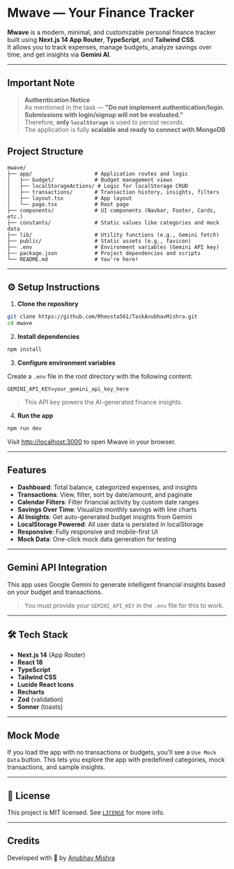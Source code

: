 #  Mwave — Your Finance Tracker

**Mwave** is a modern, minimal, and customizable personal finance tracker built using **Next.js 14 App Router**, **TypeScript**, and **Tailwind CSS**.  
It allows you to track expenses, manage budgets, analyze savings over time, and get insights via **Gemini AI**.

---

##  Important Note

>  **Authentication Notice**  
> As mentioned in the task — **"Do not implement authentication/login. Submissions with login/signup will not be evaluated."**  
> Therefore, **only `localStorage`** is used to persist records.  
>  The application is fully **scalable and ready to connect with MongoDB** 

##  Project Structure

```
mwave/
├── app/                    # Application routes and logic
│   ├── budget/             # Budget management views
│   ├── localStorageActions/ # Logic for localStorage CRUD
│   ├── transactions/       # Transaction history, insights, filters
│   ├── layout.tsx          # App layout
│   └── page.tsx            # Root page
├── components/             # UI components (Navbar, Footer, Cards, etc.)
├── constants/              # Static values like categories and mock data
├── lib/                    # Utility functions (e.g., Gemini fetch)
├── public/                 # Static assets (e.g., favicon)
├── .env                    # Environment variables (Gemini API key)
├── package.json            # Project dependencies and scripts
└── README.md               # You're here!
```

---

## ⚙️ Setup Instructions

1. **Clone the repository**

```bash
git clone https://github.com/Rheosta561/TaskAnubhavMishra.git
cd mwave
```

2. **Install dependencies**

```bash
npm install
```

3. **Configure environment variables**

Create a `.env` file in the root directory with the following content:

```
GEMINI_API_KEY=your_gemini_api_key_here
```

>  This API key powers the AI-generated finance insights.

4. **Run the app**

```bash
npm run dev
```

Visit [http://localhost:3000](http://localhost:3000) to open Mwave in your browser.

---

##  Features

- **Dashboard**: Total balance, categorized expenses, and insights  
- **Transactions**: View, filter, sort by date/amount, and paginate  
- **Calendar Filters**: Filter financial activity by custom date ranges  
- **Savings Over Time**: Visualize monthly savings with line charts  
-  **AI Insights**: Get auto-generated budget insights from Gemini  
- **LocalStorage Powered**: All user data is persisted in localStorage  
-  **Responsive**: Fully responsive and mobile-first UI  
-  **Mock Data**: One-click mock data generation for testing  

---

## Gemini API Integration

This app uses Google Gemini to generate intelligent financial insights based on your budget and transactions.

> You must provide your `GEMINI_API_KEY` in the `.env` file for this to work.

---

## 🛠 Tech Stack

- **Next.js 14** (App Router)  
- **React 18**  
- **TypeScript**  
- **Tailwind CSS**  
- **Lucide React Icons**  
- **Recharts**  
- **Zod** (validation)  
- **Sonner** (toasts)  

---

## Mock Mode

If you load the app with no transactions or budgets, you'll see a `Use Mock Data` button. This lets you explore the app with predefined categories, mock transactions, and sample insights.

---

## 📌 License

This project is MIT licensed. See [`LICENSE`](./LICENSE) for more info.

---

##  Credits

Developed with 💙 by [Anubhav Mishra](https://portfolioanubhavmishra.vercel.app/)
